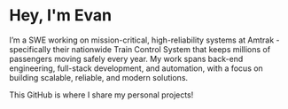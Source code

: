 # Hey, I'm Evan  

I’m a SWE working on mission-critical, high-reliability systems at Amtrak - specifically their
nationwide Train Control System that keeps millions of passengers moving safely every year. 
My work spans back-end engineering, full-stack development, and automation, with a focus on 
building scalable, reliable, and modern solutions.

This GitHub is where I share my personal projects!
